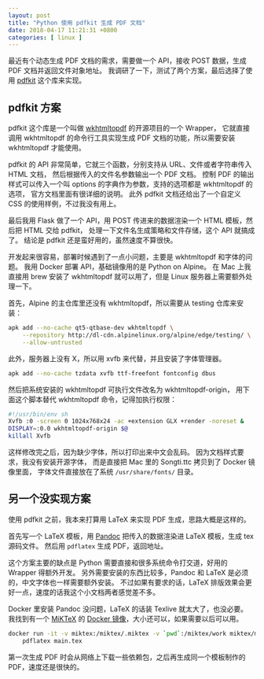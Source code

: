 ```yaml
---
layout: post
title: "Python 使用 pdfkit 生成 PDF 文档"
date: 2018-04-17 11:21:31 +0800
categories: [ linux ]
---
```


最近有个动态生成 PDF 文档的需求，需要做一个 API，接收 POST 数据，生成 PDF 文档并返回文件对象地址。
我调研了一下，测试了两个方案，最后选择了使用 [pdfkit][pdfkit] 这个库来实现。

<!-- more -->

## pdfkit 方案

pdfkit 这个库是一个叫做 [wkhtmltopdf][wkhtmltopdf] 的开源项目的一个 Wrapper，
它就直接调用 wkhtmltopdf 的命令行工具实现生成 PDF 文档的功能，所以需要安装 wkhtmltopdf 才能使用。

pdfkit 的 API 非常简单，它就三个函数，分别支持从 URL、文件或者字符串传入 HTML 文档，
然后根据传入的文件名参数输出一个 PDF 文档。
控制 PDF 的输出样式可以传入一个叫 options 的字典作为参数，支持的选项都是 wkhtmltopdf 的选项，
官方文档里面有很详细的说明。
此外 pdfkit 文档还给出了一个自定义 CSS 的使用样例，不过我没有用上。

最后我用 Flask 做了一个 API，用 POST 传进来的数据渲染一个 HTML 模板，然后把 HTML 交给 pdfkit，
处理一下文件名生成策略和文件存储，这个 API 就搞成了。
结论是 pdfkit 还是蛮好用的，虽然速度不算很快。

开发起来很容易，部署时候遇到了一点小问题，主要是 wkhtmltopdf 和字体的问题。
我用 Docker 部署 API，基础镜像用的是 Python on Alpine。
在 Mac 上我直接用 brew 安装了 wkhtmltopdf 就可以用了，但是 Linux 服务器上需要额外处理一下。

首先，Alpine 的主仓库里还没有 wkhtmltopdf，所以需要从 testing 仓库来安装：

``` bash
apk add --no-cache qt5-qtbase-dev wkhtmltopdf \
    --repository http://dl-cdn.alpinelinux.org/alpine/edge/testing/ \
    --allow-untrusted
```

此外，服务器上没有 X，所以用 xvfb 来代替，并且安装了字体管理器。

``` bash
apk add --no-cache tzdata xvfb ttf-freefont fontconfig dbus
```

然后把系统安装的 wkhtmltopdf 可执行文件改名为 wkhtmltopdf-origin，
用下面这个脚本替代 wkhtmltopdf 命令，记得加执行权限：

``` bash
#!/usr/bin/env sh
Xvfb :0 -screen 0 1024x768x24 -ac +extension GLX +render -noreset &
DISPLAY=:0.0 wkhtmltopdf-origin $@
killall Xvfb
```

这样修改完之后，因为缺少字体，所以打印出来中文会乱码。
因为文档样式要求，我没有安装开源字体，
而是直接把 Mac 里的 Songti.ttc 拷贝到了 Docker 镜像里面，
字体文件直接放在了系统 `/usr/share/fonts/` 目录。

## 另一个没实现方案

使用 pdfkit 之前，我本来打算用 LaTeX 来实现 PDF 生成，思路大概是这样的。

首先写一个 LaTeX 模板，用 [Pandoc][pandoc] 把传入的数据渲染进 LaTeX 模板，生成 tex 源码文件。
然后用 `pdflatex` 生成 PDF，返回地址。

这个方案主要的缺点是 Python 需要直接和很多系统命令打交道，好用的 Wrapper 得额外开发。
另外需要安装的东西比较多，Pandoc 和 LaTeX 是必须的，中文字体也一样需要额外安装。
不过如果有要求的话，LaTeX 排版效果会更好一点，速度的话我这个小文档两者感觉差不多。

Docker 里安装 Pandoc 没问题，LaTeX 的话装 Texlive 就太大了，也没必要。
我找到有一个 [MiKTeX][miktex] 的 [Docker 镜像][miktexDocker]，大小还可以，如果需要以后可以用。

``` bash
docker run -it -v miktex:/miktex/.miktex -v `pwd`:/miktex/work miktex/miktex \
    pdflatex main.tex
```

第一次生成 PDF 时会从网络上下载一些依赖包，之后再生成同一个模板制作的 PDF，速度还是很快的。

[pdfkit]:       https://pypi.org/project/pdfkit/
[wkhtmltopdf]:  https://wkhtmltopdf.org/
[pandoc]:       https://pandoc.org/
[miktex]:       https://miktex.org/
[miktexDocker]: https://miktex.org/howto/miktex-docker

